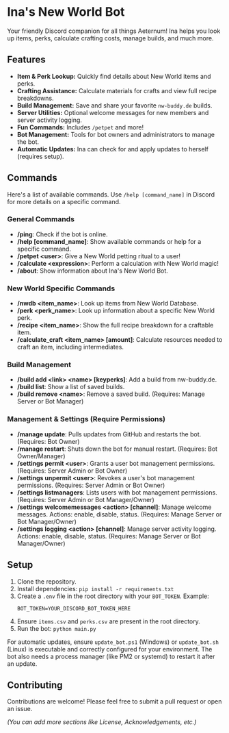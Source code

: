 # Ina's New World Bot

Your friendly Discord companion for all things Aeternum! Ina helps you look up items, perks, calculate crafting costs, manage builds, and much more.

## Features

*   **Item & Perk Lookup:** Quickly find details about New World items and perks.
*   **Crafting Assistance:** Calculate materials for crafts and view full recipe breakdowns.
*   **Build Management:** Save and share your favorite `nw-buddy.de` builds.
*   **Server Utilities:** Optional welcome messages for new members and server activity logging.
*   **Fun Commands:** Includes `/petpet` and more!
*   **Bot Management:** Tools for bot owners and administrators to manage the bot.
*   **Automatic Updates:** Ina can check for and apply updates to herself (requires setup).

## Commands

Here's a list of available commands. Use `/help [command_name]` in Discord for more details on a specific command.

### General Commands
*   **/ping**: Check if the bot is online.
*   **/help [command_name]**: Show available commands or help for a specific command.
*   **/petpet &lt;user&gt;**: Give a New World petting ritual to a user!
*   **/calculate &lt;expression&gt;**: Perform a calculation with New World magic!
*   **/about**: Show information about Ina's New World Bot.

### New World Specific Commands
*   **/nwdb &lt;item_name&gt;**: Look up items from New World Database.
*   **/perk &lt;perk_name&gt;**: Look up information about a specific New World perk.
*   **/recipe &lt;item_name&gt;**: Show the full recipe breakdown for a craftable item.
*   **/calculate_craft &lt;item_name&gt; [amount]**: Calculate resources needed to craft an item, including intermediates.

### Build Management
*   **/build add &lt;link&gt; &lt;name&gt; [keyperks]**: Add a build from nw-buddy.de.
*   **/build list**: Show a list of saved builds.
*   **/build remove &lt;name&gt;**: Remove a saved build. (Requires: Manage Server or Bot Manager)

### Management & Settings (Require Permissions)
*   **/manage update**: Pulls updates from GitHub and restarts the bot. (Requires: Bot Owner)
*   **/manage restart**: Shuts down the bot for manual restart. (Requires: Bot Owner/Manager)
*   **/settings permit &lt;user&gt;**: Grants a user bot management permissions. (Requires: Server Admin or Bot Owner)
*   **/settings unpermit &lt;user&gt;**: Revokes a user's bot management permissions. (Requires: Server Admin or Bot Owner)
*   **/settings listmanagers**: Lists users with bot management permissions. (Requires: Server Admin or Bot Manager/Owner)
*   **/settings welcomemessages &lt;action&gt; [channel]**: Manage welcome messages. Actions: enable, disable, status. (Requires: Manage Server or Bot Manager/Owner)
*   **/settings logging &lt;action&gt; [channel]**: Manage server activity logging. Actions: enable, disable, status. (Requires: Manage Server or Bot Manager/Owner)

## Setup

1.  Clone the repository.
2.  Install dependencies: `pip install -r requirements.txt`
3.  Create a `.env` file in the root directory with your `BOT_TOKEN`. Example:
    ```
    BOT_TOKEN=YOUR_DISCORD_BOT_TOKEN_HERE
    ```
4.  Ensure `items.csv` and `perks.csv` are present in the root directory.
5.  Run the bot: `python main.py`

For automatic updates, ensure `update_bot.ps1` (Windows) or `update_bot.sh` (Linux) is executable and correctly configured for your environment. The bot also needs a process manager (like PM2 or systemd) to restart it after an update.

## Contributing
Contributions are welcome! Please feel free to submit a pull request or open an issue.

*(You can add more sections like License, Acknowledgements, etc.)*
